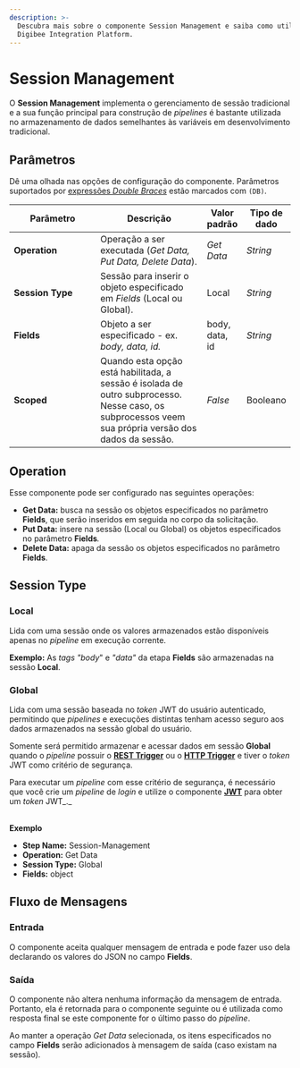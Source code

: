```yaml
---
description: >-
  Descubra mais sobre o componente Session Management e saiba como utilizá-lo na
  Digibee Integration Platform.
---
```


# Session Management

O **Session Management** implementa o gerenciamento de sessão tradicional e a sua função principal para construção de _pipelines_ é bastante utilizada no armazenamento de dados semelhantes às variáveis em desenvolvimento tradicional.

## Parâmetros

Dê uma olhada nas opções de configuração do componente. Parâmetros suportados por [expressões _Double Braces_](https://docs.digibee.com/documentation/v/pt-br/build/double-braces) estão marcados com `(DB)`.

<table data-full-width="true"><thead><tr><th width="172">Parâmetro</th><th width="214">Descrição</th><th>Valor padrão</th><th>Tipo de dado</th></tr></thead><tbody><tr><td><strong>Operation</strong></td><td>Operação a ser executada (<em>Get Data, Put Data, Delete Data</em>).</td><td><em>Get Data</em></td><td><em>String</em></td></tr><tr><td><strong>Session Type</strong></td><td>Sessão para inserir o objeto especificado em <em>Fields</em> (Local ou Global).</td><td>Local</td><td><em>String</em></td></tr><tr><td><strong>Fields</strong></td><td>Objeto a ser especificado - ex. <em>body, data, id.</em></td><td>body, data, id</td><td><em>String</em></td></tr><tr><td><strong>Scoped</strong></td><td>Quando esta opção está habilitada, a sessão é isolada de outro subprocesso. Nesse caso, os subprocessos veem sua própria versão dos dados da sessão.</td><td><em>False</em></td><td>Booleano</td></tr></tbody></table>

## **Operation**

Esse componente pode ser configurado nas seguintes operações:

* **Get Data:** busca na sessão os objetos especificados no parâmetro **Fields**, que serão inseridos em seguida no corpo da solicitação.&#x20;
* **Put Data:** insere na sessão (Local ou Global) os objetos especificados no parâmetro **Fields**_._
* **Delete Data:** apaga da sessão os objetos especificados no parâmetro **Fields**.

## **Session Type**

### Local <a href="#local" id="local"></a>

Lida com uma sessão onde os valores armazenados estão disponíveis apenas no _pipeline_ em execução corrente.               &#x20;

**Exemplo:** As _tags "body_" e _"data"_ da etapa **Fields** são armazenadas na sessão **Local**.

### Global <a href="#global" id="global"></a>

Lida com uma sessão baseada no _token_ JWT do usuário autenticado, permitindo que _pipelines_ e execuções distintas tenham acesso seguro aos dados armazenados na sessão global do usuário.

Somente será permitido armazenar e acessar dados em sessão **Global** quando o _pipeline_ possuir o [**REST Trigger**](../triggers/rest-trigger.md) ou o [**HTTP Trigger**](../triggers/http-trigger.md) e tiver o _token_ JWT como critério de segurança.

Para executar um _pipeline_ com esse critério de segurança, é necessário que você crie um _pipeline_ de _login_ e utilize o componente [**JWT**](../security-components/jwt-v2.md) para obter um _token_ JWT_._

&#x20;        \
**Exemplo**

* **Step Name:** Session-Management
* **Operation:** Get Data
* **Session Type:** Global
* **Fields:** object

## Fluxo de Mensagens <a href="#fluxo-de-mensagens" id="fluxo-de-mensagens"></a>

### Entrada <a href="#entrada" id="entrada"></a>

O componente aceita qualquer mensagem de entrada e pode fazer uso dela declarando os valores do JSON no campo **Fields**.

### Saída <a href="#sada" id="sada"></a>

O componente não altera nenhuma informação da mensagem de entrada. Portanto, ela é retornada para o componente seguinte ou é utilizada como resposta final se este componente for o último passo do _pipeline_.&#x20;

Ao manter a operação _Get Data_ selecionada, os itens especificados no campo **Fields** serão adicionados à mensagem de saída (caso existam na sessão).

